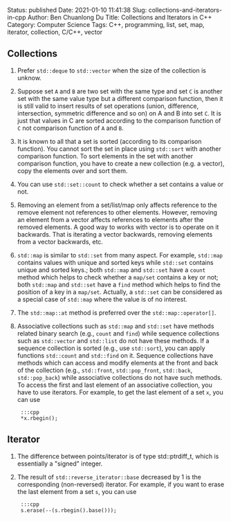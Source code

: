 Status: published
Date: 2021-01-10 11:41:38
Slug: collections-and-iterators-in-cpp
Author: Ben Chuanlong Du
Title: Collections and Iterators in C++
Category: Computer Science
Tags: C++, programming, list, set, map, iterator, collection, C/C++, vector


## Collections

1. Prefer `std::deque` to `std::vector` when the size of the collection is unknow. 

2. Suppose set `A` and `B` are two set with the same type
    and set `C` is another set with the same value type but a different comparison function,
    then it is still valid to insert results of set operations 
    (union, difference, intersection, symmetric difference and so on)
    on A and B into set `C`.
    It is just that values in C are sorted according to 
    the comparison function of `C` not comparison function of `A` and `B`.

2. It is known to all that a set is sorted (according to its comparison function). 
    You cannot sort the set in place using `std::sort` with another comparison function.
    To sort elements in the set with another comparison function, 
    you have to create a new collection (e.g. a vector), copy the elements over and sort them.

3. You can use `std::set::count` to check whether a set contains a value or not.

4. Removing an element from a set/list/map only 
    affects reference to the remove element not references to other elements.
    However, 
    removing an element from a vector affects references to elements after the removed elements. 
    A good way to works with vector is to operate on it backwards. 
    That is iterating a vector backwards, 
    removing elements from a vector backwards, etc. 

5. `std::map` is similar to `std::set` from many aspect. 
    For example, 
    `std::map` contains values with unique and sorted keys while `std::set` contains unique and sorted keys.;
    both `std::map` and `std::set` have a `count` method which helps to check whether a `map/set` contains a key or not;
    both `std::map` and `std::set` have a `find` method which helps to find the position of a key in a `map/set`.
    Actually, 
    a `std::set` can be considered as a special case of `std::map` where the value is of no interest. 

6. The `std::map::at` method is preferred over the `std::map::operator[]`.

7. Associative collections such as `std::map` and `std::set` have methods related binary search 
    (e.g., `count` and `find`) 
    while sequence collections such as `std::vector` and `std::list` do not have these methods. 
    If a sequence collection is sorted (e.g., use `std::sort`), 
    you can apply functions `std::count` and `std::find` on it. 
    Sequence collections have methods which can access and modify elements at the front and back of the collection 
    (e.g., `std::front`, `std::pop_front`, `std::back`, `std::pop_back`) 
    while associative collections do not have such methods. 
    To access the first and last element of an associative collection, 
    you have to use iterators. 
    For example, 
    to get the last element of a set `x`, 
    you can use 

        :::cpp
        *x.rbegin();

## Iterator

1. The difference between points/iterator is of type std::ptrdiff_t,
    which is essentially a "signed" integer.

2. The result of `std::reverse_iterator::base` decreased 
    by 1 is the corresponding (non-reversed) iterator. 
    For example, 
    if you want to erase the last element from a set `s`, 
    you can use 

        :::cpp
        s.erase(--(s.rbegin().base()));
